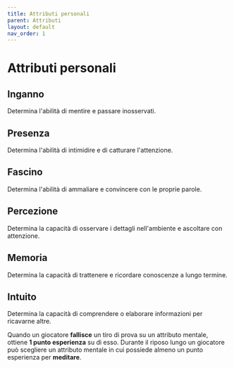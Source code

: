 ```yaml
---
title: Attributi personali
parent: Attributi
layout: default
nav_order: 1
---
```


# **Attributi personali**

## **Inganno**
Determina l'abilità di mentire e passare inosservati.

## **Presenza**
Determina l'abilità di intimidire e di catturare l'attenzione.

## **Fascino**
Determina l'abilità di ammaliare e convincere con le proprie parole.

## **Percezione**
Determina la capacità di osservare i dettagli nell'ambiente e ascoltare con attenzione.

## **Memoria**
Determina la capacità di trattenere e ricordare conoscenze a lungo termine.

## **Intuito**
Determina la capacità di comprendere o elaborare informazioni per ricavarne altre.

Quando un giocatore **fallisce** un tiro di prova su un attributo mentale, ottiene **1 punto esperienza** su di esso.
Durante il riposo lungo un giocatore può scegliere un attributo mentale in cui possiede almeno un punto esperienza per **meditare**.